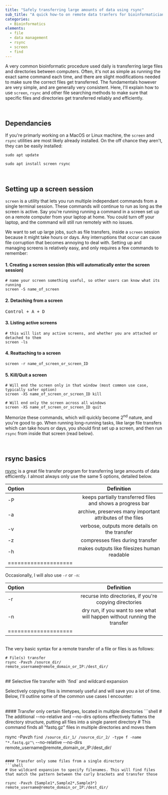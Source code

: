 ```yaml
---
title: "Safely transferring large amounts of data using rsync"
sub_title: "A quick how-to on remote data tranfers for bioinformaticians"
categories:
  - Bioinformatics
elements:
  - file
  - data management
  - rsync
  - screen
  - find
---
```

 
A very common bioinformatic procedure used daily is transferring large files and directories between computers. Often, it's not as simple as running the exact same command each time, and there are slight modifications needed to make sure the correct files get transferred. The fundamentals however are very simple, and are generally very consistent. Here, I'll explain how to use `screen`, `rsync` and other file searching methods to make sure that specific files and directories get transferred reliably and efficiently.

<br>


## Dependancies

If you're primarly working on a MacOS or Linux machine, the `screen` and `rsync` utilities are most likely already  installed. On the off chance they aren't, they can be easily installed:

```shell
sudo apt update

sudo apt install screen rsync
```

<br>

## Setting up a screen session

`screen` is a utility that lets you run multiple independant commands from a single terminal session. These commands will continue to run as long as the screen is active. Say you're running running a command in a screen set up on a remote computer from your laptop at home. You could turn off your laptop, and the command will still run remotely with no issues.

We want to set up large jobs, such as file transfers, inside a `screen` session because it might take hours or days. Any interruptions that occur can cause file corruption that becomes annoying to deal with. Setting up and managing screens is relatively easy, and only requires a few commands to remember:

#### 1. Creating a screen session (this will automatically enter the screen session)
```shell
# name your screen something useful, so other users can know what its running
screen -S name_of_screen
```

#### 2. Detaching from a screen
<kbd>Control + A + D</kbd>

#### 3. Listing active screens
```shell
# this will list any active screens, and whether you are attached or detached to them
screen -ls 
```

#### 4. Reattaching to a screen
```shell
screen -r name_of_screen_or_screen_ID
```

#### 5. Kill/Quit a screen
```shell
# Will end the screen only in that window (most common use case, typically safer option)
screen -XS name_of_screen_or_screen_ID kill

# Will end only the screen across all windows
screen -XS name_of_screen_or_screen_ID quit
```

Memorize these commands, which will quickly become 2<sup>nd</sup> nature, and you're good to go. When running long-running tasks, like large file transfers which can take hours or days, you should first set up a screen, and then run `rsync` from inside that screen (read below).

<br>

## rsync basics

[rsync](https://linux.die.net/man/1/rsync) is a great file transfer program for transferring large amounts of data efficiently. I almost always only use the same 5 options, detailed below. 

| Option | Definition | 
|:--------|:-------:|
| -P  | keeps partially transferred files and shows a progress bar   | 
| -a    | archive, preserves many important attributes of the files   |
| -v   | verbose, outputs more details on the transfer   | 
| -z   | compresses files during transfer   | 
| -h   | makes outputs like filesizes human readable   | 
|====================

Occasionally, I will also use `-r` or `-n`:

| Option | Definition | 
|:--------|:-------:|
| -r  | recurse into directories, if you're copying directories   | 
| -n    | dry run, if you want to see what will happen without running the transfer   |
|====================

<br>
The very basic syntax for a remote transfer of a file or files is as follows:

```shell
# File(s) transfer
rsync -Pavzh /source_dir/ remote_username@remote_domain_or_IP:/dest_dir/
```
<br>
## Selective file transfer with `find` and wildcard expansion

Selectively copying files is immensely useful and will save you a lot of time. Below, I'll outline some of the common use cases I encounter:

<br>
#### Transfer only certain filetypes, located in multiple directories
```shell
# The additional --no-relative and --no-dirs options effectively flattens the directory structure, putting all files into a single parent directory
# This command finds all "fastq.gz" files in multiple directories and moves them

rsync -Pavzh `find /source_dir_1/ /source_dir_2/ -type f -name "*.fastq.gz"\` --no-relative --no-dirs remote_username@remote_domain_or_IP:/dest_dir/
```

#### Transfer only some files from a single directory
```shell
# Use wildcard expansion to specify filenames. This will find files that match the pattern between the curly brackets and transfer those

rsync -Pavzh {Sample1*,Sample2*,Sample3*} remote_username@remote_domain_or_IP:/dest_dir/
```